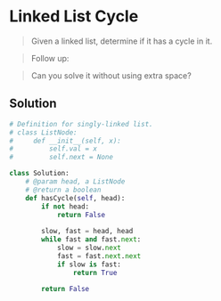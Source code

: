 Linked List Cycle
=================

> Given a linked list, determine if it has a cycle in it.

> Follow up:

> Can you solve it without using extra space?

Solution
---------

```python
# Definition for singly-linked list.
# class ListNode:
#     def __init__(self, x):
#         self.val = x
#         self.next = None

class Solution:
    # @param head, a ListNode
    # @return a boolean
    def hasCycle(self, head):
        if not head:
            return False
        
        slow, fast = head, head
        while fast and fast.next:
            slow = slow.next
            fast = fast.next.next
            if slow is fast:
                return True
        
        return False
```
